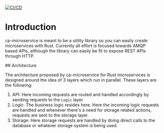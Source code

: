 [![CI/CD](https://github.com/simpleg-eu/cp-microservice/actions/workflows/ci-cd.yml/badge.svg)](https://github.com/simpleg-eu/cp-microservice/actions/workflows/ci-cd.yml)

# Introduction

cp-microservice is meant to be a utility library so you can easily create microservices with Rust. Currently all effort is focused towards AMQP based APIs, although the library can easily be fit to expose REST APIs through HTTP.

## Architecture

The architecture proposed by cp-microservice for Rust microservices is designed around the idea of 3 layers which run in parallel. These layers are the following:

1. API: Here incoming requests are routed and handled accordingly by sending requests to the `Logic` layer.
2. Logic: The business logic resides here. Here the incoming logic requests are handled and whenever there's a need for storage related actions, requests are sent to the storage layer.
3. Storage: Here storage requests are handled by doing direct calls to the database or whatever storage system is being used.
